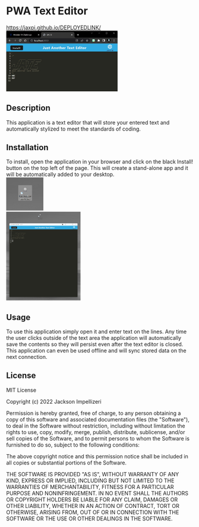 # PWA Text Editor

https://jaxpi.github.io/DEPLOYEDLINK/
<br><img src="Develop/server/images/jatebrowsopen.jpg" style="width:300px; height auto;">


## Description

This application is a text editor that will store your entered text and automatically stylized to meet the standards of coding.

## Installation

To install, open the application in your browser and click on the black Install! button on the top left of the page. This will create a stand-alone app and it will be automatically added to your desktop.
<br><img src="Develop/server/images/jateinstapp.jpg" style="width:100px; height auto;">
<br><img src="Develop/server/images/jateinstappopen.jpg" style="width:200px; height auto;">

## Usage

To use this application simply open it and enter text on the lines. Any time the user clicks outside of the text area the application will automatically save the contents so they will persist even after the text editor is closed.
This application can even be used offline and will sync stored data on the next connection.

## License

MIT License

Copyright (c) 2022 Jackson Impellizeri

Permission is hereby granted, free of charge, to any person obtaining a copy
of this software and associated documentation files (the "Software"), to deal
in the Software without restriction, including without limitation the rights
to use, copy, modify, merge, publish, distribute, sublicense, and/or sell
copies of the Software, and to permit persons to whom the Software is
furnished to do so, subject to the following conditions:

The above copyright notice and this permission notice shall be included in all
copies or substantial portions of the Software.

THE SOFTWARE IS PROVIDED "AS IS", WITHOUT WARRANTY OF ANY KIND, EXPRESS OR
IMPLIED, INCLUDING BUT NOT LIMITED TO THE WARRANTIES OF MERCHANTABILITY,
FITNESS FOR A PARTICULAR PURPOSE AND NONINFRINGEMENT. IN NO EVENT SHALL THE
AUTHORS OR COPYRIGHT HOLDERS BE LIABLE FOR ANY CLAIM, DAMAGES OR OTHER
LIABILITY, WHETHER IN AN ACTION OF CONTRACT, TORT OR OTHERWISE, ARISING FROM,
OUT OF OR IN CONNECTION WITH THE SOFTWARE OR THE USE OR OTHER DEALINGS IN THE
SOFTWARE.
